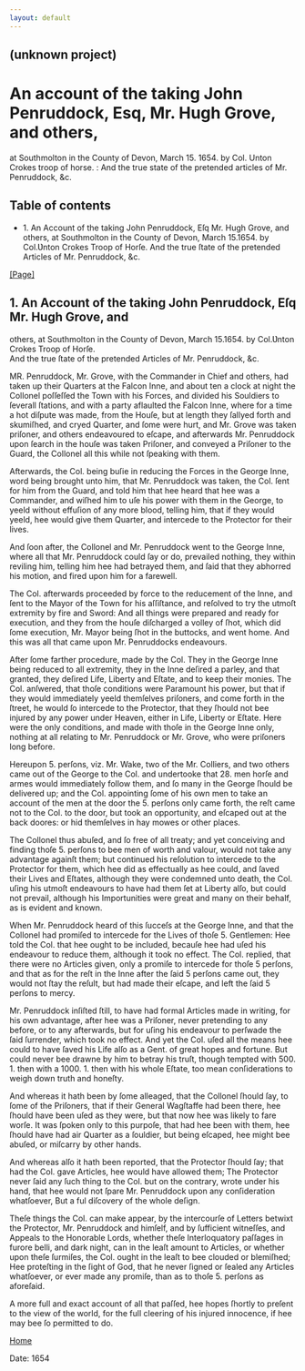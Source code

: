 ```yaml
---
layout: default
---
```

## (unknown project)

# An account of the taking John Penruddock, Esq, Mr. Hugh Grove, and others,
at Southmolton in the County of Devon, March 15. 1654. by Col. Unton Crokes
troop of horse. : And the true state of the pretended articles of Mr.
Penruddock, &c.

## Table of contents

  * 1\. An Account of the taking John Penruddock, Eſq Mr. Hugh Grove, and others, at Southmolton in the County of Devon, March 15.1654. by Col.Ʋnton Crokes Troop of Horſe. And the true ſtate of the pretended Articles of Mr. Penruddock, &c.

[[Page]](http://eebo.chadwyck.com/downloadtiff?vid=172438&page=1)

## 1\. An Account of the taking John Penruddock, Eſq Mr. Hugh Grove, and
others, at Southmolton in the County of Devon, March 15.1654. by Col.Ʋnton
Crokes Troop of Horſe.  
And the true ſtate of the pretended Articles of Mr. Penruddock, &c.

MR. Penruddock, Mr. Grove, with the Commander in Chief and others, had taken
up their Quarters at the Falcon Inne, and about ten a clock at night the
Collonel poſſeſſed the Town with his Forces, and divided his Souldiers to
ſeverall ſtations, and with a party aflaulted the Falcon Inne, where for a
time a hot diſpute was made, from the Houſe, but at length they ſallyed forth
and skumiſhed, and cryed Quarter, and ſome were hurt, and Mr. Grove was taken
priſoner, and others endeavoured to eſcape, and afterwards Mr. Penruddock upon
ſearch in the houſe was taken Priſoner, and convey­ed a Priſoner to the Guard,
the Collonel all this while not ſpeaking with them.

Afterwards, the Col. being buſie in reducing the Forces in the George Inne,
word being brought unto him, that Mr. Penruddock was ta­ken, the Col. ſent for
him from the Guard, and told him that hee heard that hee was a Commander, and
wiſhed him to uſe his power with them in the George, to yeeld without effuſion
of any more blood, telling him, that if they would yeeld, hee would give them
Quarter, and intercede to the Protector for their lives.

And ſoon after, the Collonel and Mr. Penruddock went to the George Inne, where
all that Mr. Penruddock could ſay or do, prevailed nothing, they within
reviling him, telling him hee had betrayed them, and ſaid that they abhorred
his motion, and fired upon him for a farewell.

The Col. afterwards proceeded by force to the reducement of the Inne, and ſent
to the Mayor of the Town for his aſſiſtance, and re­ſolved to try the utmoſt
extremity by fire and Sword: And all things were prepared and ready for
execution, and they from the houſe diſcharged a volley of ſhot, which did ſome
execution, Mr. Mayor being ſhot in the buttocks, and went home. And this was
all that came upon Mr. Penruddocks endeavours.

After ſome farther procedure, made by the Col. They in the George Inne being
reduced to all extremity, they in the Inne deſired a par­ley, and that
granted, they deſired Life, Liberty and Eſtate, and to keep their monies. The
Col. anſwered, that thoſe conditions were Paramount his power, but that if
they would immediately yeeld themſelves priſoners, and come forth in the
ſtreet, he would ſo inter­cede to the Protector, that they ſhould not bee
injured by any power under Heaven, either in Life, Liberty or Eſtate. Here
were the only conditions, and made with thoſe in the George Inne only, nothing
at all relating to Mr. Penruddock or Mr. Grove, who were priſo­ners long
before.

Hereupon 5. perſons, viz. Mr. Wake, two of the Mr. Colliers, and two others
came out of the George to the Col. and undertooke that 28. men horſe and armes
would immediately follow them, and ſo many in the George ſhould be delivered
up; and the Col. appoint­ing ſome of his own men to take an account of the men
at the door the 5. perſons only came forth, the reſt came not to the Col. to
the door, but took an opportunity, and eſcaped out at the back doores: or hid
themſelves in hay mowes or other places.

The Collonel thus abuſed, and ſo free of all treaty; and yet conceiving and
finding thoſe 5. perſons to bee men of worth and valour, would not take any
advantage againſt them; but continued his reſolution to intercede to the
Protector for them, which hee did as ef­fectually as hee could, and ſaved
their Lives and Eſtates, although they were condemned unto death, the Col.
uſing his utmoſt en­deavours to have had them ſet at Liberty alſo, but could
not prevail, although his Importunities were great and many on their behalf,
as is evident and known.

When Mr. Penruddock heard of this ſucceſs at the George Inne, and that the
Collonel had promiſed to intercede for the Lives of thoſe 5. Gentlemen: Hee
told the Col. that hee ought to be included, becauſe hee had uſed his
endeavour to reduce them, although it took no effect. The Col. replied, that
there were no Articles given, only a promiſe to intercede for thoſe 5 perſons,
and that as for the reſt in the Inne after the ſaid 5 perſons came out, they
would not ſtay the reſult, but had made their eſcape, and left the ſaid 5
perſons to mercy.

Mr. Penruddock inſiſted ſtill, to have had formal Articles made in writing,
for his own advantage, after hee was a Priſoner, never pretending to any
before, or to any afterwards, but for uſing his endeavour to perſwade the ſaid
ſurrender, which took no effect. And yet the Col. uſed all the means hee could
to have ſaved his Life alſo as a Gent. of great hopes and fortune. But could
never bee drawne by him to betray his truſt, though tempted with 500. 1. then
with a 1000. 1. then with his whole Eſtate, too mean conſiderations to weigh
down truth and honeſty.

And whereas it hath been by ſome alleaged, that the Collonel ſhould ſay, to
ſome of the Priſoners, that if their General Wagſtaffe had been there, hee
ſhould have been uſed as they were, but that now hee was likely to fare worſe.
It was ſpoken only to this purpoſe, that had hee been with them, hee ſhould
have had air Quarter as a ſouldier, but being eſcaped, hee might bee abuſed,
or miſcarry by other hands.

And whereas alſo it hath been reported, that the Protector ſhould ſay; that
had the Col. gave Articles, hee would have allowed them; The Protector never
ſaid any ſuch thing to the Col. but on the contrary, wrote under his hand,
that hee would not ſpare Mr. Penruddock upon any conſideration whatſoever, But
a ful diſcovery of the whole deſign.

Theſe things the Col. can make appear, by the intercourſe of Letters betwixt
the Protector, Mr. Penruddock and himſelf, and by ſuf­ficient witneſſes, and
Appeals to the Honorable Lords, whether theſe Interloquatory paſſages in
furore belli, and dark night, can in the leaſt amount to Articles, or whether
upon theſe ſurmiſes, the Col. ought in the leaſt to bee clouded or blemiſhed;
Hee proteſting in the ſight of God, that he never ſigned or ſealed any
Articles whatſoever, or ever made any promiſe, than as to thoſe 5. perſons as
aforeſaid.

A more full and exact account of all that paſſed, hee hopes ſhortly to preſent
to the view of the world, for the full cleer­ing of his injured innocence, if
hee may bee ſo permitted to do.

[Home](/)

Date: 1654  

